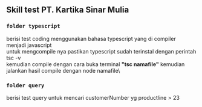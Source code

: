 ## Skill test PT. Kartika Sinar Mulia

### `folder typescript` 
berisi test coding menggunakan bahasa typescript yang di compiler menjadi javascript\
untuk mengcompile nya pastikan typescript sudah terinstal dengan perintah tsc -v\
kemudian compile dengan cara buka terminal **"tsc namafile"** kemudian jalankan hasil compile dengan node namafile\

### `folder query`
berisi test query untuk mencari customerNumber yg productline > 23

